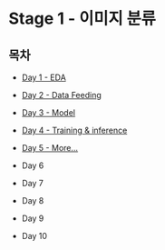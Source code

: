 # Stage 1 - 이미지 분류

## 목차

* [Day 1 - EDA](./Day1.md)

* [Day 2 - Data Feeding](./Day2.md)

* [Day 3 - Model](./Day3.md)

* [Day 4 - Training & inference](./Day4.md)

* [Day 5 - More...](./Day5.md)

* Day 6

* Day 7

* Day 8

* Day 9

* Day 10